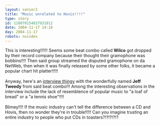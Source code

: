 ```yaml
---
layout: senior2
title: "Music unrelated to Hovis!!!!"
type: story
id: 110070154837931012
date: 2004-11-17 14:18
day: 2004-11-17
robots: noindex
---
```

This is interesting!!!!!! Seems some beat combo called <b>Wilco</b> got dropped by their record company because their thought their gramophone was bobbins!!!! Then said group streamed the disputed gramophone on da NetWeb, then when it was finally released by some other folks, it became a popular chart hit platter!!!!! <br/> <br/>Anyway, here's an <a href="http://www.wired.com/news/print/0,1294,65688,00.html" title="Wonder if he wears a 'Tweedy' jacket?!?!?!?">interview thingy</a> with the wonderfully named <b>Jeff Tweedy</b> from said beat combo!!! Among the interesting observations in the interview include the lack of resemblence of popular music to "a loaf of bread" or a "a tennis shoe"!!!!<br/> <br/>Blimey!!!! If the music industry can't tell the difference between a CD and Hovis, then no wonder they're in trouble!!!!! Can you imagine trusting an entire industry to people who put CDs in toasters?!?!?!?!?
